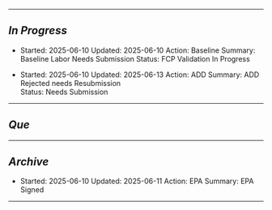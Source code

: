 -----------------------
## *In Progress*

- Started: 2025-06-10
  Updated: 2025-06-10
  Action: Baseline
  Summary: Baseline Labor Needs Submission 
  Status: FCP Validation In Progress


- Started: 2025-06-10
  Updated: 2025-06-13
  Action: ADD
  Summary: ADD Rejected needs Resubmission  
  Status: Needs Submission

-------------------

## *Que*

-----------------------------------
## *Archive*

- Started: 2025-06-10
  Updated: 2025-06-11
  Action: EPA
  Summary: EPA Signed

--------------------

